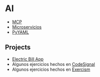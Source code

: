 # AI

- [MCP](docs/MCP.md)
- [Microservicios](content/microservices/README.md)
- [PyYAML](content/pyyaml/README.md)

## Projects
- [Electric Bill App](https://github.com/dravel04/electricBillApp)
- Algunos ejercicios hechos en [CodeSignal](./content/codesignal/)
- Algunos ejercicios hechos en [Exercism](./content/exercism/)